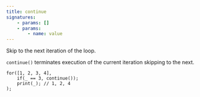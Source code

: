 ```yaml
---
title: continue
signatures:
    - params: []
    - params:
        - name: value
---
```

Skip to the next iteration of the loop.

`continue()` terminates execution of the current iteration skipping to the next.

```scarpet
for([1, 2, 3, 4],
    if(_ == 3, continue());
    print(_); // 1, 2, 4
);
```
